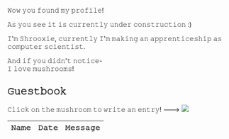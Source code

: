 

𝚆𝚘𝚠 𝚢𝚘𝚞 𝚏𝚘𝚞𝚗𝚍 𝚖𝚢 𝚙𝚛𝚘𝚏𝚒𝚕𝚎!   

𝙰𝚜 𝚢𝚘𝚞 𝚜𝚎𝚎 𝚒𝚝 𝚒𝚜 𝚌𝚞𝚛𝚛𝚎𝚗𝚝𝚕𝚢 𝚞𝚗𝚍𝚎𝚛 𝚌𝚘𝚗𝚜𝚝𝚛𝚞𝚌𝚝𝚒𝚘𝚗 :) 

𝙸'𝚖 𝚂𝚑𝚛𝚘𝚘𝚡𝚒𝚎, 𝚌𝚞𝚛𝚛𝚎𝚗𝚝𝚕𝚢 𝙸'𝚖 𝚖𝚊𝚔𝚒𝚗𝚐 𝚊𝚗 𝚊𝚙𝚙𝚛𝚎𝚗𝚝𝚒𝚌𝚎𝚜𝚑𝚒𝚙 𝚊𝚜 𝚌𝚘𝚖𝚙𝚞𝚝𝚎𝚛 𝚜𝚌𝚒𝚎𝚗𝚝𝚒𝚜𝚝.   
 
𝙰𝚗𝚍 𝚒𝚏 𝚢𝚘𝚞 𝚍𝚒𝚍𝚗'𝚝 𝚗𝚘𝚝𝚒𝚌𝚎-  
𝙸 𝚕𝚘𝚟𝚎 𝚖𝚞𝚜𝚑𝚛𝚘𝚘𝚖𝚜!


<!--![Anurag's GitHub stats](https://github-readme-stats.vercel.app/api?username=Shrooxie&show_icons=true&theme=tokyonight)-->

<!--[![Top Langs](https://github-readme-stats.vercel.app/api/top-langs/?username=Shrooxie&layout=pie&show_icons=true&theme=tokyonight)](https://github.com/Shrooxie/github-readme-stats)-->


<!--![ChatGPT](https://img.shields.io/badge/chatGPT-74aa9c?style=for-the-badge&logo=openai&logoColor=white)-->
<!-- ![Blogger](https://img.shields.io/badge/Blogger-FF5722?style=for-the-badge&logo=blogger&logoColor=white)-->
<!-- ![Firefox](https://img.shields.io/badge/Firefox-FF7139?style=for-the-badge&logo=Firefox-Browser&logoColor=white)-->
<!-- ![MySQL](https://img.shields.io/badge/mysql-4479A1.svg?style=for-the-badge&logo=mysql&logoColor=white)-->
 <!--![Reddit](https://img.shields.io/badge/Reddit-%23FF4500.svg?style=for-the-badge&logo=Reddit&logoColor=white)-->

## 𝙶𝚞𝚎𝚜𝚝𝚋𝚘𝚘𝚔
𝙲𝚕𝚒𝚌𝚔 𝚘𝚗 𝚝𝚑𝚎 𝚖𝚞𝚜𝚑𝚛𝚘𝚘𝚖 𝚝𝚘 𝚠𝚛𝚒𝚝𝚎 𝚊𝚗 𝚎𝚗𝚝𝚛𝚢! ---> 
[<img src="https://static.wikia.nocookie.net/hollowknight/images/0/05/Mister_Mushroom_Fly.png">](https://github.com/Shrooxie/.github/issues/2)

<!-- Guestbook -->
| 𝙽𝚊𝚖𝚎 | 𝙳𝚊𝚝𝚎 | 𝙼𝚎𝚜𝚜𝚊𝚐𝚎 |
|---|---|---|
<!-- /Guestbook -->



